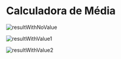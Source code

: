 # Calculadora de Média
![resultWithNoValue](https://imgur.com/4pfdLBK.gif)

![resultWithValue1](https://i.imgur.com/wtipohB.gif)

![resultWithValue2](https://imgur.com/RDOfQkh.gif)